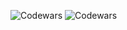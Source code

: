 ![Codewars](https://github.r2v.ch/codewars?user=aloegarten&top_languages=true)
![Codewars](https://www.codewars.com/users/aloegarten/badges/large)

